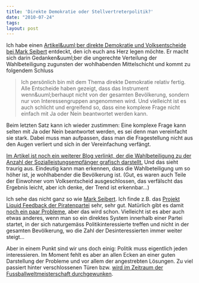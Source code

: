 ```yaml
---
title: 'Direkte Demokratie oder Stellvertreterpolitik?'
date: "2010-07-24"
tags: 
layout: post
---
```

<p>Ich habe einen <a href="http://www.mark.linkeblogs.de/2010/07/19/zeit-kritisch-uber-direkte-demokratie-nachzudenkentransparenzbeider/">Artikel&amp;uuml;ber direkte Demokratie und Volksentscheide bei Mark Seibert</a> entdeckt, den ich euch ans Herz legen m&ouml;chte. Er macht sich darin Gedanken&amp;uuml;ber die ungerechte Verteilung der Wahlbeteiligung zugunsten der wohlhabenden Mittelschicht und kommt zu folgendem Schluss</p>
<blockquote class="posterous_medium_quote">Ich pers&ouml;nlich bin mit dem Thema direkte Demokratie relativ fertig. Alle Entscheide haben gezeigt, dass das Instrument wenn&amp;uuml;berhaupt nicht von der gesamten Bev&ouml;lkerung, sondern nur von Interessengruppen angenommen wird. Und vielleicht ist es auch schlicht und ergreifend so, dass eine komplexe Frage nicht einfach mit Ja oder Nein beantwortet werden kann.</blockquote>
<p>Beim letzten Satz kann ich wieder zustimmen: Eine komplexe Frage kann selten mit Ja oder Nein beantwortet werden, es sei denn man vereinfacht sie stark. Dabei muss man aufpassen, dass man die Fragestellung nicht aus den Augen verliert und sich in der Vereinfachung verf&auml;ngt.</p>
<p><a href="http://dishwasher.blogsport.de/2010/07/18/hamburger-volksentscheid-wahlbeteiligung-spiegelt-armutsverteilung/">Im Artikel ist noch ein weiterer Blog verlinkt, der die Wahlbeteiligung zu der Anzahl der Sozialleistungsempf&auml;nger grafisch darstellt.</a> Und das sieht traurig aus. Eindeutig kann man erkennen, dass die Wahlbeteiligung um so h&ouml;her ist, je wohlhabender die Bev&ouml;lkerung ist. (Gut, es waren auch Teile der Einwohner vom Volksentscheid ausgeschlossen, das verf&auml;lscht das Ergebnis leicht, aber ich denke, der Trend ist erkennbar...)</p>
<p>Ich sehe das nicht ganz so wie <a href="http://www.mark.linkeblogs.de/vita/">Mark Seibert</a>. Ich finde z.B. das <a href="https://lqpp.de/">Projekt Liquid Feedback der Piratenpartei</a> sehr, sehr gut. Nat&uuml;rlich gibt es damit <a href="http://wiki.piratenpartei.de/BE:Liquid_Democracy_Test">noch ein paar Probleme</a>, aber das wird schon. Vielleicht ist es aber auch etwas anderes, wenn man so ein direktes System innerhalb einer Partei startet, in der sich naturgem&auml;ss Politikinteressierte treffen und nicht in der gesamten Bev&ouml;lkerung, wo die Zahl der Desinteressierten immer weiter steigt...</p>
<p>Aber in einem Punkt sind wir uns doch einig: Politik muss eigentlich jeden interessieren. Im Moment fehlt es aber an allen Ecken an einer guten Darstellung der Probleme und vor allem der angestrebten L&ouml;sungen. Zu viel passiert hinter verschlossenen T&uuml;ren bzw. <a href="http://www.zeit.de/digital/datenschutz/2010-07/bankdaten-swift-usa-eu">wird im Zeitraum der Fussballweltmeisterschaft durchgewunken</a>.</p>
